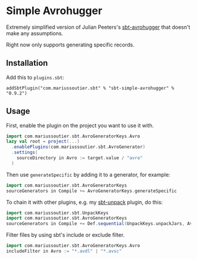 # Simple Avrohugger

Extremely simplified version of Julian Peeters's  [sbt-avrohugger](https://github.com/julianpeeters/sbt-avrohugger) 
that doesn't make any assumptions.

Right now only supports generating specific records.

## Installation

Add this to `plugins.sbt`:

```
addSbtPlugin("com.mariussoutier.sbt" % "sbt-simple-avrohugger" % "0.9.2")
```

## Usage

First, enable the plugin on the project you want to use it with.

```scala
import com.mariussoutier.sbt.AvroGeneratorKeys.Avro
lazy val root = project(...)
  .enablePlugins(com.mariussoutier.sbt.AvroGenerator)
  .settings(
    sourceDirectory in Avro := target.value / "avro"
  )
```

Then use `generateSpecific` by adding it to a generator, for example:

```scala
import com.mariussoutier.sbt.AvroGeneratorKeys
sourceGenerators in Compile += AvroGeneratorKeys.generateSpecific
```

To chain it with other plugins, e.g. my [sbt-unpack](https://github.com/mariussoutier/sbt-unpack) plugin, do this:

```scala
import com.mariussoutier.sbt.UnpackKeys
import com.mariussoutier.sbt.AvroGeneratorKeys
sourceGenerators in Compile += Def.sequential(UnpackKeys.unpackJars, AvroGeneratorKeys.generateSpecific)
```

Filter files by using sbt's include or exclude filter.

```scala
import com.mariussoutier.sbt.AvroGeneratorKeys.Avro
includeFilter in Avro := "*.avdl" | "*.avsc"
```
